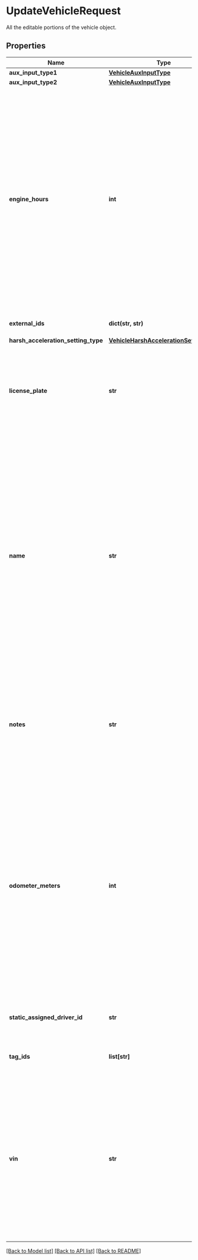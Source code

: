 # UpdateVehicleRequest

All the editable portions of the vehicle object.
## Properties
Name | Type | Description | Notes
------------ | ------------- | ------------- | -------------
**aux_input_type1** | [**VehicleAuxInputType**](VehicleAuxInputType.md) |  | [optional] 
**aux_input_type2** | [**VehicleAuxInputType**](VehicleAuxInputType.md) |  | [optional] 
**engine_hours** | **int** | A manual override for the vehicle&#39;s engine hours. You may only override a vehicle&#39;s engine hours if it cannot be read from on-board diagnostics. When you provide a manual engine hours override, Samsara will begin updating a vehicle&#39;s engine hours based on when the Samsara Vehicle Gateway is recieving power or not. | [optional] 
**external_ids** | **dict(str, str)** | The [external IDs](https://developers.samsara.com/docs/external-ids) for the given object. | [optional] 
**harsh_acceleration_setting_type** | [**VehicleHarshAccelerationSettingType**](VehicleHarshAccelerationSettingType.md) |  | [optional] 
**license_plate** | **str** | The license plate of the Vehicle. **By default**: empty. Can be set or updated through the Samsara Dashboard or the API at any time. | [optional] 
**name** | **str** | The human-readable name of the Vehicle. This is set by a fleet administrator and will appear in both Samsara’s cloud dashboard as well as the Samsara Driver mobile app. **By default**, this name is the serial number of the Samsara Vehicle Gateway. It can be set or updated through the Samsara Dashboard or through the API at any time. | [optional] 
**notes** | **str** | These are generic notes about the Vehicle. Empty by default. Can be set or updated through the Samsara Dashboard or the API at any time. | [optional] [default to '']
**odometer_meters** | **int** | A manual override for the vehicle&#39;s odometer. You may only override a vehicle&#39;s odometer if it cannot be read from on-board diagnostics. When you provide a manual odometer override, Samsara will begin updating a vehicle&#39;s odometer using GPS distance traveled since this override was set. See [here](https://kb.samsara.com/hc/en-us/articles/115005273667) for more details. | [optional] 
**static_assigned_driver_id** | **str** | ID for the static assigned driver of the vehicle. | [optional] 
**tag_ids** | **list[str]** | An array of IDs of tags to associate with this vehicle. | [optional] 
**vin** | **str** | The VIN of the Vehicle. Most of the time, this will be automatically read from the engine computer by the Samsara Vehicle Gateway. It will be empty if it cannot be read. It can be set or updated through the Samsara Dashboard or the API at any time. | [optional] 

[[Back to Model list]](../README.md#documentation-for-models) [[Back to API list]](../README.md#documentation-for-api-endpoints) [[Back to README]](../README.md)


